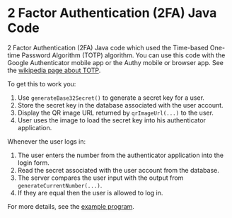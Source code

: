 2 Factor Authentication (2FA) Java Code
=======================================

2 Factor Authentication (2FA) Java code which used the Time-based One-time Password Algorithm (TOTP) algorithm.
You can use this code with the Google Authenticator mobile app or the Authy mobile or browser app.  See the
[wikipedia page about TOTP](http://en.wikipedia.org/wiki/Time-based_One-time_Password_Algorithm).

To get this to work you:

1. Use `generateBase32Secret()` to generate a secret key for a user.
2. Store the secret key in the database associated with the user account.
3. Display the QR image URL returned by `qrImageUrl(...)` to the user.
4. User uses the image to load the secret key into his authenticator application.

Whenever the user logs in:

1. The user enters the number from the authenticator application into the login form.
2. Read the secret associated with the user account from the database.
3. The server compares the user input with the output from `generateCurrentNumber(...)`.
4. If they are equal then the user is allowed to log in.

For more details, see the [example program](https://github.com/j256/two-factor-auth/blob/master/src/test/java/com/j256/twofactorauth/TwoFactorAuthExample.java).
